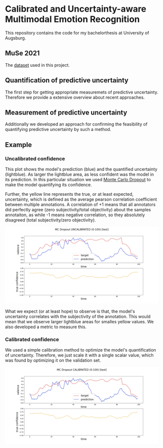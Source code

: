 # Calibrated and Uncertainty-aware Multimodal Emotion Recognition

This repository contains the code for my bachelorthesis at University of Augsburg.

## MuSe 2021

The [dataset](https://www.muse-challenge.org/) used in this project.

## Quantification of predictive uncertainty

The first step for getting appropriate measuremets of predictive uncertainty. Therefore we provide a extensive overview about recent approaches.

## Measurement of predictive uncertainty

Additionally we developed an approach for confirming the feasibility of quantifying predictive uncertainty by such a method.

## Example

### Uncalibrated confidence

This plot shows the model's prediction (blue) and the quantified uncertainty (lightblue). As larger the lightblue area, as less confident was the model in its prediction. In this particular situation we used [Monte Carlo Dropout](https://arxiv.org/abs/1506.02142) to make the model quantifying its confidence.

Further, the yellow line represents the true, or at least expected, uncertainty, which is defined as the average pearson correlation coefficient between multiple annotations. A correlation of +1 means that all annotators did perfectly agree (zero subjectivity/total objectivity) about the samples annotaiton, as while -1 means negative correlation, so they absolutely disagreed (total subjectivity/zero objectivity).

![uncalibrated](images/MC_Dropout_UNCALIBRATED_(0-100).jpg)

What we expect (or at least hope) to observe is that, the model's uncertainty correlates with the subjectivity of the annotation. This would mean that we observe larger lightblue areas for smalles yellow values. We also developed a metric to measure this.

### Calibrated confidence

We used a simple calibration method to optimize the model's quantification of uncertainty. Therefore, we just scale it with a single scalar value, which was found by optimizing it on the validation set.

![calibrated](images/MC_Dropout_CALIBRATED_(0-100).jpg)
